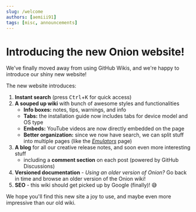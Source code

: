 ```yaml
---
slug: /welcome
authors: [aemiii91]
tags: [misc, announcements]
---
```


# Introducing the new Onion website!

We've finally moved away from using GitHub Wikis, and we're happy to introduce our shiny new website!

<!-- truncate -->

The new website introduces:
1. **Instant search** (press <kbd>Ctrl</kbd>+<kbd>K</kbd> for quick access)
2. **A souped up wiki** with bunch of awesome styles and functionalities
   - **Info boxes:** notes, tips, warnings, and info
   - **Tabs:** the installation guide now includes tabs for device model and OS type
   - **Embeds:** YouTube videos are now directly embedded on the page
   - **Better organization:** since we now have search, we can split stuff into multiple pages (like the [*Emulators*](../docs/emulators) page)
3. **A blog** for all our creative release notes, and soon even more interesting stuff
   - including a **comment section** on each post (powered by GitHub Discussions)
4. **Versioned documentation** - *Using an older version of Onion?* Go back in time and browse an older version of the Onion wiki!
5. **SEO** - this wiki should get picked up by Google (finally)! 😅

We hope you'll find this new site a joy to use, and maybe even more impressive than our old wiki.
